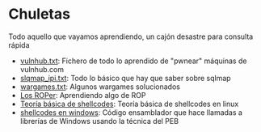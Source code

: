 # Chuletas
Todo aquello que vayamos aprendiendo, un cajón desastre para consulta rápida
- [vulnhub.txt](https://github.com/g4ngli0s/chuletas/blob/master/vulnhub.txt): Fichero de todo lo aprendido de "pwnear" máquinas de vulnhub.com
- [slqmap_ipi.txt](https://github.com/g4ngli0s/chuletas/blob/master/sqlmap_ipi.txt): Todo lo básico que hay que saber sobre sqlmap
- [wargames.txt](https://github.com/g4ngli0s/chuletas/blob/master/wargames.txt): Algunos wargames solucionados
- [Los ROPer](https://github.com/g4ngli0s/chuletas/blob/master/ropers.md): Aprendiendo algo de ROP
- [Teoría básica de shellcodes](https://github.com/g4ngli0s/chuletas/blob/master/shellcode.md): Teoría básica de shellcodes en linux
- [shellcodes en windows](https://github.com/g4ngli0s/chuletas/blob/master/MsgBoxPEBStyle.asm): Código ensamblador que hace llamadas a librerías de Windows usando la técnica del PEB

